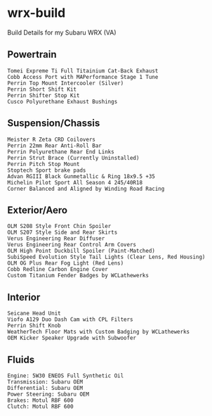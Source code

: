 # wrx-build
Build Details for my Subaru WRX (VA)

## Powertrain
    Tomei Expreme Ti Full Titainium Cat-Back Exhaust
    Cobb Access Port with MAPerformance Stage 1 Tune
    Perrin Top Mount Intercooler (Silver)
    Perrin Short Shift Kit
    Perrin Shifter Stop Kit
    Cusco Polyurethane Exhaust Bushings

## Suspension/Chassis
    Meister R Zeta CRD Coilovers
    Perrin 22mm Rear Anti-Roll Bar
    Perrin Polyurethane Rear End Links
    Perrin Strut Brace (Currently Uninstalled)
    Perrin Pitch Stop Mount
    Stoptech Sport brake pads
    Advan RGIII Black Gunmetallic & Ring 18x9.5 +35
    Michelin Pilot Sport All Season 4 245/40R18
    Corner Balanced and Aligned by Winding Road Racing

## Exterior/Aero
    OLM S208 Style Front Chin Spoiler
    OLM S207 Style Side and Rear Skirts
    Verus Engineering Rear Diffuser
    Verus Engineering Rear Control Arm Covers
    OLM High Point Duckbill Spoiler (Paint-Matched)
    SubiSpeed Evolution Style Tail Lights (Clear Lens, Red Housing)
    OLM OG Plus Rear Fog Light (Red Lens)
    Cobb Redline Carbon Engine Cover
    Custom Titanium Fender Badges by WCLathewerks

## Interior
    Seicane Head Unit
    Viofo A129 Duo Dash Cam with CPL Filters
    Perrin Shift Knob
    WeatherTech Floor Mats with Custom Badging by WCLathewerks
    OEM Kicker Speaker Upgrade with Subwoofer
    
## Fluids
    Engine: 5W30 ENEOS Full Synthetic Oil
    Transmission: Subaru OEM
    Differential: Subaru OEM
    Power Steering: Subaru OEM
    Brakes: Motul RBF 600
    Clutch: Motul RBF 600
